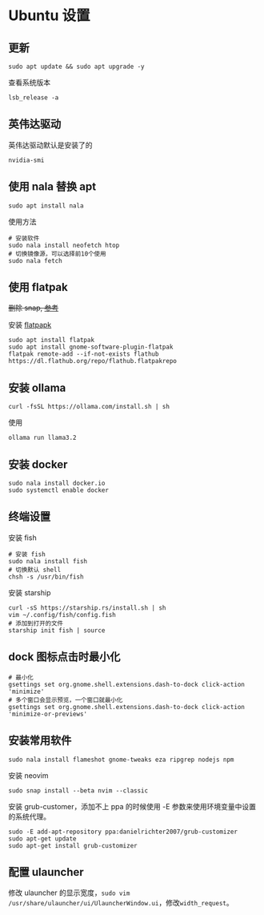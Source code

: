 # Ubuntu 设置

## 更新

```shell
sudo apt update && sudo apt upgrade -y
```

查看系统版本

```shell
lsb_release -a
```

## 英伟达驱动

英伟达驱动默认是安装了的

```shell
nvidia-smi
```

## 使用 nala 替换 apt

```shell
sudo apt install nala
```

使用方法

```shell
# 安装软件
sudo nala install neofetch htop
# 切换镜像源，可以选择前10个使用
sudo nala fetch
```

## 使用 flatpak

~~删除 snap, [参考](https://www.youtube.com/redirect?event=video_description&redir_token=QUFFLUhqa0FFSE9yZEY2R1RFWDBjdHBTVTNLSGVoU3FRd3xBQ3Jtc0tsMEFtaUpjbExwcVYtZWktSVc1VFZ6eE5Id3laVmVnT1VnUmthR3AyYl9HLVdzRDMtUzFaLWk1M090cUk5Z2xCUG41MGxqMkc2bThwMmtFRVF1LXV1dFkxbERzRjJiclU0MXp3Znh1YU45MEpBRFRSMA&q=https%3A%2F%2Fkskroyal.com%2Fremove-snap-packages-from-ubuntu%2F&v=vLm2EHIaxOo)~~

安装 [flatpapk](https://flatpak.org/setup/Ubuntu)

```shell
sudo apt install flatpak
sudo apt install gnome-software-plugin-flatpak
flatpak remote-add --if-not-exists flathub https://dl.flathub.org/repo/flathub.flatpakrepo
```

## 安装 ollama

```shell
curl -fsSL https://ollama.com/install.sh | sh
```

使用

```shell
ollama run llama3.2
```

## 安装 docker

```shell
sudo nala install docker.io
sudo systemctl enable docker
```

## 终端设置

安装 fish

```shell
# 安装 fish
sudo nala install fish
# 切换默认 shell
chsh -s /usr/bin/fish
```

安装 starship

```shell
curl -sS https://starship.rs/install.sh | sh
vim ~/.config/fish/config.fish
# 添加到打开的文件
starship init fish | source
```

## dock 图标点击时最小化

```shell
# 最小化
gsettings set org.gnome.shell.extensions.dash-to-dock click-action 'minimize'
# 多个窗口会显示预览，一个窗口就最小化
gsettings set org.gnome.shell.extensions.dash-to-dock click-action 'minimize-or-previews'
```

## 安装常用软件

```shell
sudo nala install flameshot gnome-tweaks eza ripgrep nodejs npm
```

安装 neovim

```shell
sudo snap install --beta nvim --classic
```

安装 grub-customer，添加不上 ppa 的时候使用 -E 参数来使用环境变量中设置的系统代理。

```shell
sudo -E add-apt-repository ppa:danielrichter2007/grub-customizer
sudo apt-get update
sudo apt-get install grub-customizer
```

## 配置 ulauncher

修改 ulauncher 的显示宽度，`sudo vim /usr/share/ulauncher/ui/UlauncherWindow.ui`，修改`width_request`。
